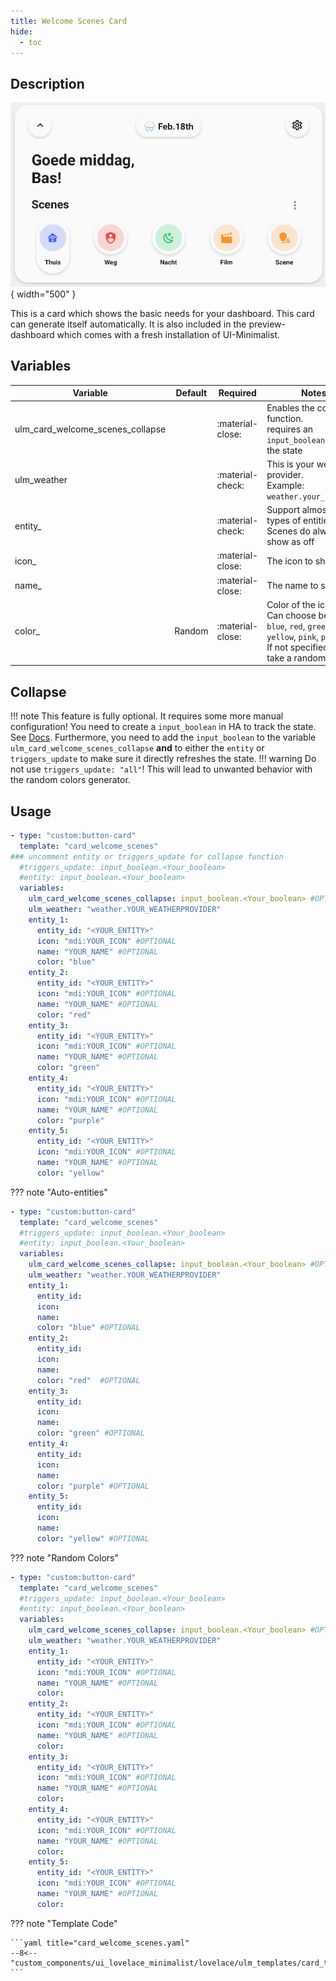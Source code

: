 ```yaml
---
title: Welcome Scenes Card
hide:
  - toc
---
```

<!-- markdownlint-disable MD046 -->

## Description

![example-image](../../assets/img/ulm_cards/card_welcome_scenes.png){ width="500" }

This is a card which shows the basic needs for your dashboard. This card can generate itself automatically. It is also included in the preview-dashboard which comes with a fresh installation of UI-Minimalist.

## Variables

| Variable | Default | Required         | Notes             |
|----------|---------|------------------|-------------------|
| ulm_card_welcome_scenes_collapse  |         | :material-close: | Enables the collapse function. <br> requires an `input_boolean` to track the state|
| ulm_weather   |         | :material-check: | This is your weather provider. <br> Example: `weather.your_provider`|
| entity_  |     | :material-check: | Support almost all types of entities <br> Scenes do always show as off |
| icon_  |    | :material-close: | The icon to show |
| name_  |      | :material-close: | The name to show|
| color_  |  Random    | :material-close: | Color of the icon <br> Can choose between: `blue`, `red`, `green`, `yellow`, `pink`, `purple` <br> If not specified, it will take a random color  |

## Collapse

!!! note
    This feature is fully optional. It requires some more manual configuration!
You need to create a `input_boolean` in HA to track the state. See [Docs](https://www.home-assistant.io/integrations/input_boolean/).
Furthermore, you need to add the `input_boolean` to the variable `ulm_card_welcome_scenes_collapse` **and** to either the `entity` or `triggers_update` to make sure it directly refreshes the state.
!!! warning
    Do not use `triggers_update: "all"`! This will lead to unwanted behavior with the random colors generator.

## Usage

```yaml
- type: "custom:button-card"
  template: "card_welcome_scenes"
### uncomment entity or triggers_update for collapse function
  #triggers_update: input_boolean.<Your_boolean>
  #entity: input_boolean.<Your_boolean>
  variables:
    ulm_card_welcome_scenes_collapse: input_boolean.<Your_boolean> #OPTIONAl
    ulm_weather: "weather.YOUR_WEATHERPROVIDER"
    entity_1:
      entity_id: "<YOUR_ENTITY>"
      icon: "mdi:YOUR_ICON" #OPTIONAL
      name: "YOUR_NAME" #OPTIONAL
      color: "blue"
    entity_2:
      entity_id: "<YOUR_ENTITY>"
      icon: "mdi:YOUR_ICON" #OPTIONAL
      name: "YOUR_NAME" #OPTIONAL
      color: "red"
    entity_3:
      entity_id: "<YOUR_ENTITY>"
      icon: "mdi:YOUR_ICON" #OPTIONAL
      name: "YOUR_NAME" #OPTIONAL
      color: "green"
    entity_4:
      entity_id: "<YOUR_ENTITY>"
      icon: "mdi:YOUR_ICON" #OPTIONAL
      name: "YOUR_NAME" #OPTIONAL
      color: "purple"
    entity_5:
      entity_id: "<YOUR_ENTITY>"
      icon: "mdi:YOUR_ICON" #OPTIONAL
      name: "YOUR_NAME" #OPTIONAL
      color: "yellow"
```

??? note "Auto-entities"

  ```yaml
  - type: "custom:button-card"
    template: "card_welcome_scenes"
    #triggers_update: input_boolean.<Your_boolean>
    #entity: input_boolean.<Your_boolean>
    variables:
      ulm_card_welcome_scenes_collapse: input_boolean.<Your_boolean> #OPTIONAl --> uncomment also entity or triggers_update
      ulm_weather: "weather.YOUR_WEATHERPROVIDER"
      entity_1:
        entity_id:
        icon:
        name:
        color: "blue" #OPTIONAL
      entity_2:
        entity_id:
        icon:
        name:
        color: "red"  #OPTIONAL
      entity_3:
        entity_id:
        icon:
        name:
        color: "green" #OPTIONAL
      entity_4:
        entity_id:
        icon:
        name:
        color: "purple" #OPTIONAL
      entity_5:
        entity_id:
        icon:
        name:
        color: "yellow" #OPTIONAL
  ```

??? note "Random Colors"

  ```yaml
  - type: "custom:button-card"
    template: "card_welcome_scenes"
    #triggers_update: input_boolean.<Your_boolean>
    #entity: input_boolean.<Your_boolean>
    variables:
      ulm_card_welcome_scenes_collapse: input_boolean.<Your_boolean> #OPTIONAl --> uncomment also entity or triggers_update
      ulm_weather: "weather.YOUR_WEATHERPROVIDER"
      entity_1:
        entity_id: "<YOUR_ENTITY>"
        icon: "mdi:YOUR_ICON" #OPTIONAL
        name: "YOUR_NAME" #OPTIONAL
        color:
      entity_2:
        entity_id: "<YOUR_ENTITY>"
        icon: "mdi:YOUR_ICON" #OPTIONAL
        name: "YOUR_NAME" #OPTIONAL
        color:
      entity_3:
        entity_id: "<YOUR_ENTITY>"
        icon: "mdi:YOUR_ICON" #OPTIONAL
        name: "YOUR_NAME" #OPTIONAL
        color:
      entity_4:
        entity_id: "<YOUR_ENTITY>"
        icon: "mdi:YOUR_ICON" #OPTIONAL
        name: "YOUR_NAME" #OPTIONAL
        color:
      entity_5:
        entity_id: "<YOUR_ENTITY>"
        icon: "mdi:YOUR_ICON" #OPTIONAL
        name: "YOUR_NAME" #OPTIONAL
        color:
  ```

??? note "Template Code"

    ```yaml title="card_welcome_scenes.yaml"
    --8<-- "custom_components/ui_lovelace_minimalist/lovelace/ulm_templates/card_templates/cards/card_welcome_scenes.yaml"
    ```

